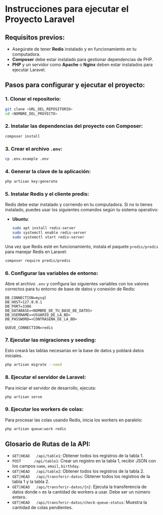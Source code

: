 # Instrucciones para ejecutar el Proyecto Laravel

## Requisitos previos:

-   Asegúrate de tener **Redis** instalado y en funcionamiento en tu computadora.
-   **Composer** debe estar instalado para gestionar dependencias de PHP.
-   **PHP** y un servidor como **Apache** o **Nginx** deben estar instalados para ejecutar Laravel.

## Pasos para configurar y ejecutar el proyecto:

### 1. Clonar el repositorio:

```bash
git clone <URL_DEL_REPOSITORIO>
cd <NOMBRE_DEL_PROYECTO>
```

### 2. Instalar las dependencias del proyecto con Composer:

```bash
composer install
```

### 3. Crear el archivo `.env`:

```bash
cp .env.example .env
```

### 4. Generar la clave de la aplicación:

```bash
php artisan key:generate
```

### 5. Instalar Redis y el cliente predis:

Redis debe estar instalado y corriendo en tu computadora. Si no lo tienes instalado, puedes usar los siguientes comandos según tu sistema operativo:

-   **Ubuntu**:
    ```bash
    sudo apt install redis-server
    sudo systemctl enable redis-server
    sudo systemctl start redis-server
    ```

Una vez que Redis esté en funcionamiento, instala el paquete `predis/predis` para manejar Redis en Laravel:

```bash
composer require predis/predis
```

### 6. Configurar las variables de entorno:

Abre el archivo `.env` y configura las siguientes variables con los valores correctos para tu entorno de base de datos y conexión de Redis:

```env
DB_CONNECTION=mysql
DB_HOST=127.0.0.1
DB_PORT=3306
DB_DATABASE=<NOMBRE_DE_TU_BASE_DE_DATOS>
DB_USERNAME=<USUARIO_DE_LA_BD>
DB_PASSWORD=<CONTRASEÑA_DE_LA_BD>

QUEUE_CONNECTION=redis
```

### 7. Ejecutar las migraciones y seeding:

Esto creará las tablas necesarias en la base de datos y poblará datos iniciales.

```bash
php artisan migrate --seed
```

### 8. Ejecutar el servidor de Laravel:

Para iniciar el servidor de desarrollo, ejecuta:

```bash
php artisan serve
```

### 9. Ejecutar los workers de colas:

Para procesar las colas usando Redis, inicia los workers en paralelo:

```bash
php artisan queue:work redis
```

## Glosario de Rutas de la API:

-   `GET|HEAD   /api/table1`: Obtener todos los registros de la tabla 1.
-   `POST      /api/table1`: Crear un registro en la tabla 1, recibir JSON con los campos `name`, `email`, `birthday`.
-   `GET|HEAD   /api/table2`: Obtener todos los registros de la tabla 2.
-   `GET|HEAD   /api/transferir-datos`: Obtener todos los registros de la tabla 1 y la tabla 2.
-   `GET|HEAD   /api/transferir-datos/{n}`: Ejecuta la transferencia de datos donde `n` es la cantidad de workers a usar. Debe ser un número entero.
-   `GET|HEAD   /api/transferir-datos/check-queue-status`: Muestra la cantidad de colas pendientes.

